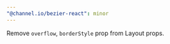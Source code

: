 ```yaml
---
"@channel.io/bezier-react": minor
---
```


Remove `overflow`, `borderStyle` prop from Layout props.
